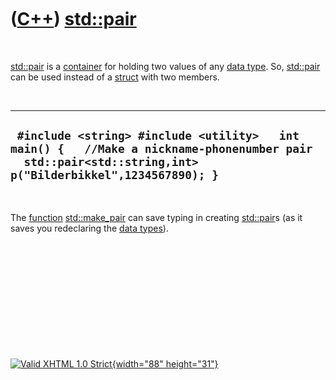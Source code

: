 



 

 

 

 

 

([C++](Cpp.htm)) [std::pair](CppPair.htm)
=========================================

 

[std::pair](CppPair.htm) is a [container](CppContainer.htm) for holding
two values of any [data type](CppDataType.htm). So,
[std::pair](CppPair.htm) can be used instead of a
[struct](CppStruct.htm) with two members.

 

  ----------------------------------------------------------------------------------------------------------------------------------------------------------
  ` #include <string> #include <utility>   int main() {   //Make a nickname-phonenumber pair   std::pair<std::string,int> p("Bilderbikkel",1234567890); }`
  ----------------------------------------------------------------------------------------------------------------------------------------------------------

 

The [function](CppFunction.htm) [std::make\_pair](CppMake_pair.htm) can
save typing in creating [std::pair](CppPair.htm)s (as it saves you
redeclaring the [data types](CppDataType.htm)).

 

 

 

 

 





 

[![Valid XHTML 1.0 Strict](valid-xhtml10.png){width="88"
height="31"}](http://validator.w3.org/check?uri=referer)
